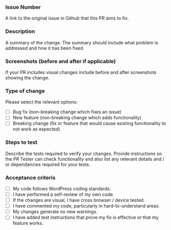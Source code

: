 ### Issue Number
A link to the original issue in Github that this PR aims to fix.

### Description
A summary of the change. The summary should include what problem is addressed and how it has been fixed.

### Screenshots (before and after if applicable)
If your PR includes visual changes include before and after screenshots showing the change.

### Type of change
Please select the relevant options:

- [ ] Bug fix (non-breaking change which fixes an issue)
- [ ] New feature (non-breaking change which adds functionality)
- [ ] Breaking change (fix or feature that would cause existing functionality to not work as expected)

### Steps to test
Describe the tests required to verify your changes.
Provide instructions so the PR Tester can check functionality and also list any relevant details and / or dependancies required for your tests.

### Acceptance criteris
- [ ] My code follows WordPress coding standards.
- [ ] I have performed a self-review of my own code.
- [ ] If the changes are visual, I have cross browser / device tested.
- [ ] I have commented my code, particularly in hard-to-understand areas.
- [ ] My changes generate no new warnings.
- [ ] I have added test instructions that prove my fix is effective or that my feature works.
